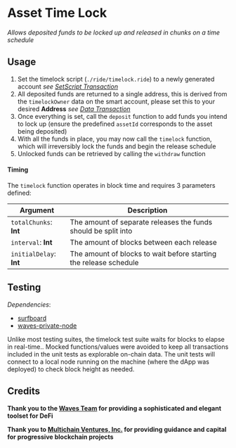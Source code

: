 # Asset Time Lock
_Allows deposited funds to be locked up and released in chunks on a time schedule_

## Usage

1. Set the timelock script (`./ride/timelock.ride`) to a newly generated account _see [SetScript Transaction](https://docs.wavesplatform.com/en/blockchain/transaction-type/set-script-transaction.html)_
2. All deposited funds are returned to a single address, this is derived from the `timelockOwner` data on the smart account, please set this to your desired **Address** _see [Data Transaction](https://docs.wavesplatform.com/en/blockchain/transaction-type/data-transaction.html)_
3. Once everything is set, call the `deposit` function to add funds you intend to lock up (ensure the predefined `assetId` corresponds to the asset being deposited)
4. With all the funds in place, you may now call the `timelock` function, which will irreversibly lock the funds and begin the release schedule
5. Unlocked funds can be retrieved by calling the `withdraw` function

#### Timing

The `timelock` function operates in block time and requires 3 parameters defined:

| Argument | Description |
| --- | --- |
| `totalChunks`: **Int** | The amount of separate releases the funds should be split into |
| `interval`: **Int** | The amount of blocks between each release  |
| `initialDelay`: **Int** | The amount of blocks to wait before starting the release schedule |

## Testing

_Dependencies_:
- [surfboard](https://www.npmjs.com/package/@waves/surfboard)
- [waves-private-node](https://hub.docker.com/r/wavesplatform/waves-private-node)

Unlike most testing suites, the timelock test suite waits for blocks to elapse in real-time.. Mocked functions/values were avoided to keep all transactions included in the unit tests as explorable on-chain data.
The unit tests will connect to a local node running on the machine (where the dApp was deployed) to check block height as needed.

## Credits

**Thank you to the [Waves Team](https://wavesplatform.org) for providing a sophisticated and elegant toolset for DeFi**

**Thank you to [Multichain Ventures, Inc.](https://multichain.ventures) for providing guidance and capital for progressive blockchain projects**
